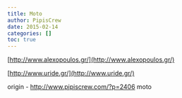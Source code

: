 ```yaml
---
title: Moto
author: PipisCrew
date: 2015-02-14
categories: []
toc: true
---
```


[http://www.alexopoulos.gr/](http://www.alexopoulos.gr/)

[http://www.uride.gr/](http://www.uride.gr/)

origin - http://www.pipiscrew.com/?p=2406 moto